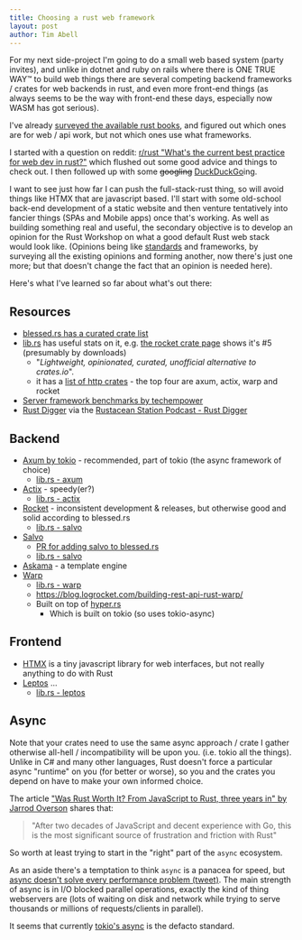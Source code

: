 ```yaml
---
title: Choosing a rust web framework
layout: post
author: Tim Abell
---
```


For my next side-project I'm going to do a small web based system (party invites), and unlike in dotnet and ruby on rails where there is ONE TRUE WAY™ to build web things there are several competing backend frameworks / crates for web backends in rust, and even more front-end things (as always seems to be the way with front-end these days, especially now WASM has got serious).

I've already [surveyed the available rust books](/2023/06/18/rust-programming-books/), and figured out which ones are for web / api work, but not which ones use what frameworks.

I started with a question on reddit: [r/rust "What's the current best practice for web dev in rust?"](https://www.reddit.com/r/rust/comments/17dt9bo/whats_the_current_best_practice_for_web_dev_in/) which flushed out some good advice and things to check out. I then followed up with some ~~googling~~ [DuckDuckGo](https://duckduckgo.com/)ing.

I want to see just how far I can push the full-stack-rust thing, so will avoid things like HTMX that are javascript based. I'll start with some old-school back-end development of a static website and then venture tentatively into fancier things (SPAs and Mobile apps) once that's working. As well as building something real and useful, the secondary objective is to develop an opinion for the Rust Workshop on what a good default Rust web stack would look like. (Opinions being like [standards](https://xkcd.com/927/) and frameworks, by surveying all the existing opinions and forming another, now there's just one more; but that doesn't change the fact that an opinion is needed here).

Here's what I've learned so far about what's out there:

## Resources

- [blessed.rs has a curated crate list](https://blessed.rs/crates#section-networking-subsection-http-foundations)
- [lib.rs](https://lib.rs/crates) has useful stats on it, e.g. [the rocket crate page](https://lib.rs/crates/rocket) shows it's #5 (presumably by downloads)
  - "*Lightweight, opinionated, curated, unofficial alternative to crates.io*".
  - it has a [list of http crates](https://lib.rs/web-programming/http-server) - the top four are axum, actix, warp and rocket
- [Server framework benchmarks by techempower](https://www.techempower.com/benchmarks/#section=data-r22&hw=ph&test=plaintext)
- [Rust Digger](https://rust-digger.code-maven.com/) via the [Rustacean Station Podcast - Rust Digger](https://rustacean-station.org/episode/gabor-szabo/)

## Backend

- [Axum by tokio](https://github.com/tokio-rs/axum) - recommended, part of tokio (the async framework of choice)
  - [lib.rs - axum](https://lib.rs/crates/axum)
- [Actix](https://actix.rs/) - speedy(er?)
  - [lib.rs - actix](https://lib.rs/crates/actix)
- [Rocket](https://rocket.rs/) - inconsistent development & releases, but otherwise good and solid according to blessed.rs
  - [lib.rs - salvo](https://lib.rs/crates/salvo)
- [Salvo](https://salvo.rs/)
  - [PR for adding salvo to blessed.rs](https://github.com/nicoburns/blessed-rs/pull/81/files)
  - [lib.rs - salvo](https://lib.rs/crates/salvo)
- [Askama](https://djc.github.io/askama/) - a template engine
- [Warp](https://crates.io/crates/warp)
  - [lib.rs - warp](https://lib.rs/crates/warp)
  - <https://blog.logrocket.com/building-rest-api-rust-warp/>
  - Built on top of [hyper.rs](https://hyper.rs/)
    - Which is built on tokio (so uses tokio-async)

## Frontend

- [HTMX](https://htmx.org/) is a tiny javascript library for web interfaces, but not really anything to do with Rust
- [Leptos](https://leptos.dev/) ...
  - [lib.rs - leptos](https://lib.rs/crates/leptos)

## Async

Note that your crates need to use the same async approach / crate I gather otherwise all-hell / incompatibility will be upon you. (i.e. tokio all the things). Unlike in C# and many other languages, Rust doesn't force a particular async "runtime" on you (for better or worse), so you and the crates you depend on have to make your own informed choice.

The article ["Was Rust Worth It? From JavaScript to Rust, three years in" by Jarrod Overson](https://jsoverson.medium.com/was-rust-worth-it-f43d171fb1b3) shares that:

> "After two decades of JavaScript and decent experience with Go, this is the most significant source of frustration and friction with Rust"

So worth at least trying to start in the "right" part of the `async` ecosystem.

As an aside there's a temptation to think `async` is a panacea for speed, but [async doesn't solve every performance problem (tweet)](https://twitter.com/tim_abell/status/1725054318108197032). The main strength of async is in I/O blocked parallel operations, exactly the kind of thing webservers are (lots of waiting on disk and network while trying to serve thousands or millions of requests/clients in parallel).

It seems that currently [tokio's async](https://tokio.rs/tokio/tutorial/async) is the defacto standard.
